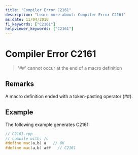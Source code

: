 ```yaml
---
title: "Compiler Error C2161"
description: "Learn more about: Compiler Error C2161"
ms.date: 11/04/2016
f1_keywords: ["C2161"]
helpviewer_keywords: ["C2161"]
---
```

# Compiler Error C2161

> '##' cannot occur at the end of a macro definition

## Remarks

A macro definition ended with a token-pasting operator (##).

## Example

The following example generates C2161:

```cpp
// C2161.cpp
// compile with: /c
#define mac(a,b) a   // OK
#define mac(a,b) a##   // C2161
```
